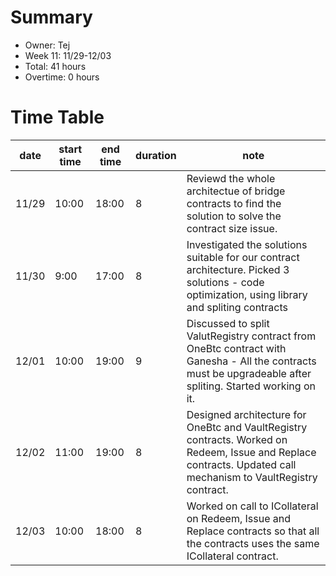# Summary
* Owner: Tej
* Week 11: 11/29-12/03
* Total: 41 hours
* Overtime: 0 hours

# Time Table
| date  | start time  | end time | duration  |  note |
|---|---|---|---|---|
| 11/29  | 10:00  | 18:00  | 8  | Reviewd the whole architectue of bridge contracts to find the solution to solve the contract size issue. |
| 11/30  | 9:00  | 17:00  | 8  | Investigated the solutions suitable for our contract architecture. Picked 3 solutions - code optimization, using library and spliting contracts |
| 12/01  | 10:00  | 19:00  | 9  | Discussed to split ValutRegistry contract from OneBtc contract with Ganesha - All the contracts must be upgradeable after spliting. Started working on it. |
| 12/02  | 11:00  | 19:00  | 8  | Designed architecture for OneBtc and VaultRegistry contracts. Worked on Redeem, Issue and Replace contracts. Updated call mechanism to VaultRegistry contract. |
| 12/03  | 10:00  | 18:00  | 8 | Worked on call to ICollateral on Redeem, Issue and Replace contracts so that all the contracts uses the same ICollateral contract. |